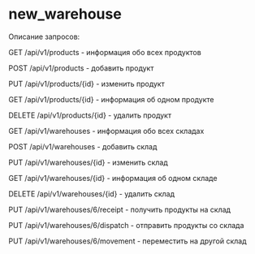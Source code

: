 # new_warehouse
Описание запросов:


GET /api/v1/products - информация обо всех продуктов

POST /api/v1/products - добавить продукт

PUT /api/v1/products/{id} - изменить продукт

GET /api/v1/products/{id} - информация об одном продукте

DELETE /api/v1/products/{id} - удалить продукт


GET /api/v1/warehouses - информация обо всех складах

POST /api/v1/warehouses - добавить склад

PUT /api/v1/warehouses/{id} - изменить склад

GET /api/v1/warehouses/{id} - информация об одном складе

DELETE /api/v1/warehouses/{id} - удалить склад


PUT /api/v1/warehouses/6/receipt - получить продукты на склад

PUT /api/v1/warehouses/6/dispatch - отправить продукты со склада

PUT /api/v1/warehouses/6/movement - переместить на другой склад

